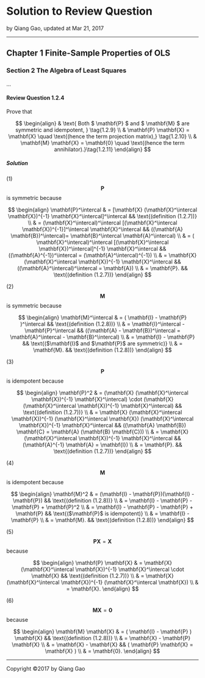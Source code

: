 # Solution to Review Question

by Qiang Gao, updated at Mar 21, 2017

---

## Chapter 1 Finite-Sample Properties of OLS

### Section 2 The Algebra of Least Squares

...

#### Review Question 1.2.4

Prove that

$$
\begin{align}
&
\text{ Both $ \mathbf{P} $ and $ \mathbf{M} $ are symmetric and idempotent, }
\tag{1.2.9}
\\ &
\mathbf{P} \mathbf{X} = \mathbf{X} \quad
\text{(hence the term projection matrix),}
\tag{1.2.10}
\\ &
\mathbf{M} \mathbf{X} = \mathbf{0} \quad
\text{(hence the term annihilator).}\tag{1.2.11}
\end{align}
$$

##### Solution

(1) $$ \mathbf{P} $$ is symmetric because

$$
\begin{align}
\mathbf{P}^\intercal 
& =
[\mathbf{X} (\mathbf{X}^\intercal \mathbf{X})^{-1}
\mathbf{X}^\intercal]^\intercal
&&
\text{(definition (1.2.7))}
\\ & =
(\mathbf{X}^\intercal)^\intercal
[(\mathbf{X}^\intercal \mathbf{X})^{-1}]^\intercal
\mathbf{X}^\intercal
&&
((\mathbf{A} \mathbf{B})^\intercal)= 
\mathbf{B}^\intercal \mathbf{A}^\intercal)
\\ & = 
( \mathbf{X}^\intercal)^\intercal
[(\mathbf{X}^\intercal \mathbf{X})^\intercal]^{-1}
\mathbf{X}^\intercal
&&
((\mathbf{A}^{-1})^\intercal =
(\mathbf{A}^\intercal)^{-1})
\\ & =
\mathbf{X} (\mathbf{X}^\intercal \mathbf{X})^{-1}
\mathbf{X}^\intercal
&&
((\mathbf{A}^\intercal)^\intercal = \mathbf{A})
\\ & =
\mathbf{P}.
&&
\text{(definition (1.2.7))}
\end{align}
$$

(2) $$ \mathbf{M} $$ is symmetric because

$$
\begin{align}
\mathbf{M}^\intercal
& =
( \mathbf{I} - \mathbf{P} )^\intercal
&&
\text{(definition (1.2.8))}
\\ & =
\mathbf{I}^\intercal - \mathbf{P}^\intercal
&&
((\mathbf{A} - \mathbf{B})^\intercal =
\mathbf{A}^\intercal - \mathbf{B}^\intercal)
\\ & =
\mathbf{I} - \mathbf{P}
&&
\text{($\mathbf{I}$ and $\mathbf{P}$ are symmetric)}
\\ & =
\mathbf{M}.
&&
\text{(definition (1.2.8))}
\end{align}
$$

(3) $$ \mathbf{P} $$ is idempotent because

$$
\begin{align}
\mathbf{P}^2
& =
(\mathbf{X} (\mathbf{X}^\intercal \mathbf{X})^{-1}
\mathbf{X}^\intercal) \cdot (\mathbf{X}
(\mathbf{X}^\intercal \mathbf{X})^{-1}
\mathbf{X}^\intercal)
&&
\text{(definition (1.2.7))}
\\ & =
\mathbf{X} (\mathbf{X}^\intercal \mathbf{X})^{-1}
(\mathbf{X}^\intercal \mathbf{X})
(\mathbf{X}^\intercal \mathbf{X})^{-1}
\mathbf{X}^\intercal
&&
((\mathbf{A} \mathbf{B}) \mathbf{C} =
\mathbf{A} (\mathbf{B} \mathbf{C}))
\\ & =
\mathbf{X} (\mathbf{X}^\intercal \mathbf{X})^{-1}
\mathbf{X}^\intercal
&&
(\mathbf{A}^{-1} \mathbf{A} = \mathbf{I})
\\ & = 
\mathbf{P}.
&&
\text{(definition (1.2.7))}
\end{align}
$$

(4) $$ \mathbf{M} $$ is idempotent because

$$
\begin{align}
\mathbf{M}^2
& = 
(\mathbf{I} - \mathbf{P})(\mathbf{I} - \mathbf{P})
&&
\text{(definition (1.2.8))}
\\ & =
\mathbf{I} - \mathbf{P} - \mathbf{P} + \mathbf{P}^2
\\ & =
\mathbf{I} - \mathbf{P} - \mathbf{P} + \mathbf{P}
&&
\text{($\mathbf{P}$ is idempotent)}
\\ & =
\mathbf{I} - \mathbf{P}
\\ & =
\mathbf{M}.
&&
\text{(definition (1.2.8))}
\end{align}
$$

(5) $$ \mathbf{P} \mathbf{X} = \mathbf{X} $$ because

$$
\begin{align}
\mathbf{P} \mathbf{X} 
& = 
\mathbf{X} (\mathbf{X}^\intercal \mathbf{X})^{-1}
\mathbf{X}^\intercal \cdot \mathbf{X}
&&
\text{(definition (1.2.7))}
\\ & =
\mathbf{X} (\mathbf{X}^\intercal \mathbf{X})^{-1}
(\mathbf{X}^\intercal \mathbf{X})
\\ & =
\mathbf{X}.
\end{align}
$$

(6) $$ \mathbf{M} \mathbf{X} = \mathbf{0} $$ because

$$
\begin{align}
\mathbf{M} \mathbf{X} 
& =
( \mathbf{I} - \mathbf{P} ) \mathbf{X}
&&
\text{(definition (1.2.8))}
\\ & =
\mathbf{X} - \mathbf{P} \mathbf{X}
\\ & =
\mathbf{X} - \mathbf{X}
&&
( \mathbf{P} \mathbf{X} = \mathbf{X} )
\\ & = \mathbf{0}.
\end{align}
$$

---

Copyright ©2017 by Qiang Gao